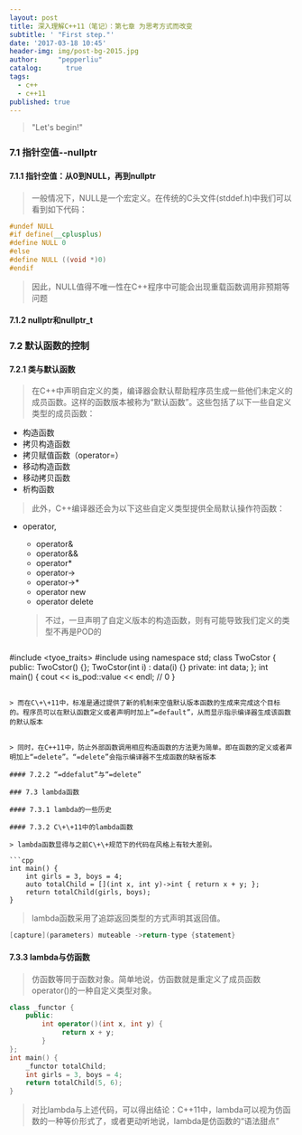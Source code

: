 ```yaml
---
layout: post
title: 深入理解C++11（笔记）：第七章 为思考方式而改变
subtitle: ' "First step."'
date: '2017-03-18 10:45'
header-img: img/post-bg-2015.jpg
author:     "pepperliu"
catalog:      true
tags:
  - c++
  - c++11
published: true
---
```


> "Let's begin!"

### 7.1 指针空值--nullptr

#### 7.1.1 指针空值：从0到NULL，再到nullptr

> 一般情况下，NULL是一个宏定义。在传统的C头文件(stddef.h)中我们可以看到如下代码：

```cpp
#undef NULL
#if define(__cplusplus)
#define NULL 0
#else
#define NULL ((void *)0)
#endif
```

> 因此，NULL值得不唯一性在C\+\+程序中可能会出现重载函数调用非预期等问题

#### 7.1.2 nullptr和nullptr_t

### 7.2 默认函数的控制

#### 7.2.1 类与默认函数

> 在C\+\+中声明自定义的类，编译器会默认帮助程序员生成一些他们未定义的成员函数。这样的函数版本被称为“默认函数”。这些包括了以下一些自定义类型的成员函数：

- 构造函数
- 拷贝构造函数
- 拷贝赋值函数（operator=）
- 移动构造函数
- 移动拷贝函数
- 析构函数

> 此外，C\+\+编译器还会为以下这些自定义类型提供全局默认操作符函数：

- operator,
    - operator&
    - operator&&
    - operator*
    - operator->
    - operator->*
    - operator new
    - operator delete

    > 不过，一旦声明了自定义版本的构造函数，则有可能导致我们定义的类型不再是POD的

    ```cpp
#include <tyoe_traits>
#include <iostream>
    using namespace std;
    class TwoCstor {
    	public:
        	TwoCstor() {};
            TwoCstor(int i) : data(i) {}
        private:
            int data;
    };
int main() {
    cout << is_pod<TwoCstor>::value << endl;    // 0
}
```

> 而在C\+\+11中，标准是通过提供了新的机制来空值默认版本函数的生成来完成这个目标的。程序员可以在默认函数定义或者声明时加上“=default”，从而显示指示编译器生成该函数的默认版本


> 同时，在C++11中，防止外部函数调用相应构造函数的方法更为简单。即在函数的定义或者声明加上“=delete”。“=delete”会指示编译器不生成函数的缺省版本

#### 7.2.2 “=ddefalut”与“=delete”

### 7.3 lambda函数

#### 7.3.1 lambda的一些历史

#### 7.3.2 C\+\+11中的lambda函数

> lambda函数显得与之前C\+\+规范下的代码在风格上有较大差别。

```cpp
int main() {
    int girls = 3, boys = 4;
    auto totalChild = [](int x, int y)->int { return x + y; };
    return totalChild(girls, boys);
}
```

> lambda函数采用了追踪返回类型的方式声明其返回值。

```cpp
[capture](parameters) muteable ->return-type {statement}
```

#### 7.3.3 lambda与仿函数

> 仿函数等同于函数对象。简单地说，仿函数就是重定义了成员函数operator()的一种自定义类型对象。

```cpp
class _functor {
    public:
        int operator()(int x, int y) {
             return x + y;
        }
};
int main() {
    _functor totalChild;
    int girls = 3, boys = 4;
    return totalChild(5, 6);
}
```

> 对比lambda与上述代码，可以得出结论：C\+\+11中，lambda可以视为仿函数的一种等价形式了，或者更动听地说，lambda是仿函数的“语法甜点”
